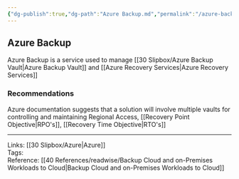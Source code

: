 ```yaml
---
{"dg-publish":true,"dg-path":"Azure Backup.md","permalink":"/azure-backup/","tags":["notes"]}
---
```



## Azure Backup

Azure Backup is a service used to manage [[30 Slipbox/Azure Backup Vault\|Azure Backup Vault]] and [[Azure Recovery Services\|Azure Recovery Services]]

### Recommendations

Azure documentation suggests that a solution will involve multiple vaults for controlling and maintaining Regional Access, [[Recovery Point Objective\|RPO's]], [[Recovery Time Objective\|RTO's]]

---

Links: [[30 Slipbox/Azure\|Azure]]  
Tags:  
Reference: [[40 References/readwise/Backup Cloud and on-Premises Workloads to Cloud\|Backup Cloud and on-Premises Workloads to Cloud]]
